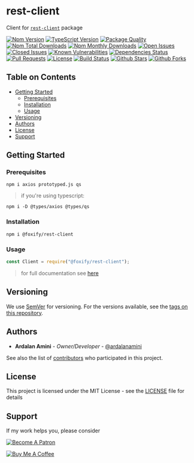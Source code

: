 # rest-client <!-- omit in toc -->

Client for [`rest-client`](https://github.com/foxifyjs/rest-client) package

[![Npm Version](https://img.shields.io/npm/v/rest-client.svg)](https://www.npmjs.com/package/rest-client)
[![TypeScript Version](https://img.shields.io/npm/types/rest-client.svg)](https://www.typescriptlang.org)
[![Package Quality](https://npm.packagequality.com/shield/rest-client.svg)](https://packagequality.com/#?package=rest-client)
[![Npm Total Downloads](https://img.shields.io/npm/dt/rest-client.svg)](https://www.npmjs.com/package/rest-client)
[![Npm Monthly Downloads](https://img.shields.io/npm/dm/rest-client.svg)](https://www.npmjs.com/package/rest-client)
[![Open Issues](https://img.shields.io/github/issues-raw/foxifyjs/rest-client.svg)](https://github.com/foxifyjs/rest-client/issues?q=is%3Aopen+is%3Aissue)
[![Closed Issues](https://img.shields.io/github/issues-closed-raw/foxifyjs/rest-client.svg)](https://github.com/foxifyjs/rest-client/issues?q=is%3Aissue+is%3Aclosed)
[![Known Vulnerabilities](https://snyk.io/test/github/foxifyjs/rest-client/badge.svg?targetFile=package.json)](https://snyk.io/test/github/foxifyjs/rest-client?targetFile=package.json)
[![Dependencies Status](https://david-dm.org/foxifyjs/rest-client.svg)](https://david-dm.org/foxifyjs/rest-client)
[![Pull Requests](https://img.shields.io/badge/PRs-Welcome-brightgreen.svg)](https://github.com/foxifyjs/rest-client/pulls)
[![License](https://img.shields.io/github/license/foxifyjs/rest-client.svg)](https://github.com/foxifyjs/rest-client/blob/master/LICENSE)
[![Build Status](https://api.travis-ci.com/foxifyjs/rest-client.svg?branch=master)](https://travis-ci.com/foxifyjs/rest-client)
[![Github Stars](https://img.shields.io/github/stars/foxifyjs/rest-client.svg?style=social&label=Stars)](https://github.com/foxifyjs/rest-client)
[![Github Forks](https://img.shields.io/github/forks/foxifyjs/rest-client.svg?style=social&label=Fork)](https://github.com/foxifyjs/rest-client)

## Table on Contents <!-- omit in toc -->

- [Getting Started](#getting-started)
  - [Prerequisites](#prerequisites)
  - [Installation](#installation)
  - [Usage](#usage)
- [Versioning](#versioning)
- [Authors](#authors)
- [License](#license)
- [Support](#support)

## Getting Started

### Prerequisites

`npm i axios prototyped.js qs`

> if you're using typescript:

`npm i -D @types/axios @types/qs`

### Installation

`npm i @foxify/rest-client`

### Usage

```javascript
const Client = require("@foxify/rest-client");
```

> for full documentation see [here](https://rest-client.js.org)

## Versioning

We use [SemVer](http://semver.org) for versioning. For the versions available, see the [tags on this repository](https://github.com/foxifyjs/rest-client/tags).

## Authors

- **Ardalan Amini** - *Owner/Developer* - [@ardalanamini](https://github.com/ardalanamini)

See also the list of [contributors](https://github.com/foxifyjs/rest-client/contributors) who participated in this project.

## License

This project is licensed under the MIT License - see the [LICENSE](LICENSE) file for details

## Support

If my work helps you, please consider

[![Become A Patron](https://c5.patreon.com/external/logo/become_a_patron_button.png)](https://www.patreon.com/ardalanamini)

[![Buy Me A Coffee](https://www.buymeacoffee.com/assets/img/custom_images/orange_img.png)](https://www.buymeacoffee.com/ardalanamini)
